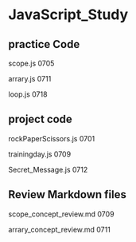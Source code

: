 # JavaScript_Study
## practice Code 
 scope.js 0705

arrary.js 0711

loop.js 0718
 
## project code
rockPaperScissors.js 0701

trainingday.js 0709

Secret_Message.js 0712

## Review Markdown files
 scope_concept_review.md 0709

 arrary_concept_review.md 0711